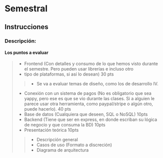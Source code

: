 # Semestral
## Instrucciones
### Descripción:

#### Los puntos a evaluar
> - Frontend (Con detalles y consumo de lo que hemos visto durante el semestre. Pero pueden usar librerías e incluso otro 
> - tipo de plataformas, si así lo desean) 30 pts
>> - Se va a evaluar temas de diseño, como los de desarrollo IV.
> - Conexión con un sistema de pagos (No es obligatorio que sea yappy, pero ese es que se vio durante las clases. Si a  alguien le parece usar otra herramienta, como paypal/stripe o algún otro, puede hacerlo). 40 pts
> - Base de datos (Cualquiera que deseen, SQL o NoSQL) 10pts
> - Backend (Tiene que ser en express, en donde escriban su lógica de negocio y que consuma la BD) 10pts
> - Presentación teórica 10pts
>> - Descripción general
>> - Casos de uso (Formato a discreción)
>> - Diagrama de arquitectura
